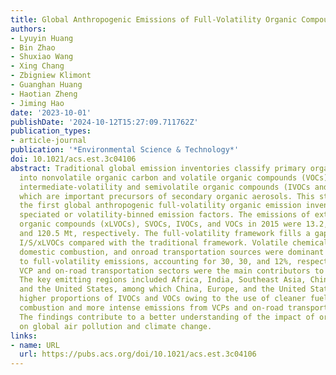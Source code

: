 ```yaml
---
title: Global Anthropogenic Emissions of Full-Volatility Organic Compounds
authors:
- Lyuyin Huang
- Bin Zhao
- Shuxiao Wang
- Xing Chang
- Zbigniew Klimont
- Guanghan Huang
- Haotian Zheng
- Jiming Hao
date: '2023-10-01'
publishDate: '2024-10-12T15:27:09.711762Z'
publication_types:
- article-journal
publication: '*Environmental Science & Technology*'
doi: 10.1021/acs.est.3c04106
abstract: Traditional global emission inventories classify primary organic emissions
  into nonvolatile organic carbon and volatile organic compounds (VOCs), excluding
  intermediate-volatility and semivolatile organic compounds (IVOCs and SVOCs, respectively),
  which are important precursors of secondary organic aerosols. This study establishes
  the first global anthropogenic full-volatility organic emission inventory with chemically
  speciated or volatility-binned emission factors. The emissions of extremely low/low-volatility
  organic compounds (xLVOCs), SVOCs, IVOCs, and VOCs in 2015 were 13.2, 10.1, 23.3,
  and 120.5 Mt, respectively. The full-volatility framework fills a gap of 18.5 Mt
  I/S/xLVOCs compared with the traditional framework. Volatile chemical products (VCPs),
  domestic combustion, and onroad transportation sources were dominant contributors
  to full-volatility emissions, accounting for 30, 30, and 12%, respectively. The
  VCP and on-road transportation sectors were the main contributors to IVOCs and VOCs.
  The key emitting regions included Africa, India, Southeast Asia, China, Europe,
  and the United States, among which China, Europe, and the United States emitted
  higher proportions of IVOCs and VOCs owing to the use of cleaner fuel in domestic
  combustion and more intense emissions from VCPs and on-road transportation activities.
  The findings contribute to a better understanding of the impact of organic emissions
  on global air pollution and climate change.
links:
- name: URL
  url: https://pubs.acs.org/doi/10.1021/acs.est.3c04106
---
```


